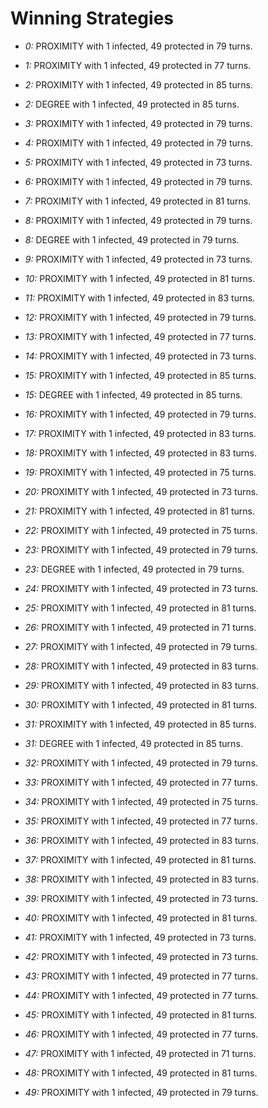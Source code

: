 # Winning Strategies

* _0:_ PROXIMITY with 1 infected, 49 protected in 79 turns.


* _1:_ PROXIMITY with 1 infected, 49 protected in 77 turns.


* _2:_ PROXIMITY with 1 infected, 49 protected in 85 turns.


* _2:_ DEGREE with 1 infected, 49 protected in 85 turns.


* _3:_ PROXIMITY with 1 infected, 49 protected in 79 turns.


* _4:_ PROXIMITY with 1 infected, 49 protected in 79 turns.


* _5:_ PROXIMITY with 1 infected, 49 protected in 73 turns.


* _6:_ PROXIMITY with 1 infected, 49 protected in 79 turns.


* _7:_ PROXIMITY with 1 infected, 49 protected in 81 turns.


* _8:_ PROXIMITY with 1 infected, 49 protected in 79 turns.


* _8:_ DEGREE with 1 infected, 49 protected in 79 turns.


* _9:_ PROXIMITY with 1 infected, 49 protected in 73 turns.


* _10:_ PROXIMITY with 1 infected, 49 protected in 81 turns.


* _11:_ PROXIMITY with 1 infected, 49 protected in 83 turns.


* _12:_ PROXIMITY with 1 infected, 49 protected in 79 turns.


* _13:_ PROXIMITY with 1 infected, 49 protected in 77 turns.


* _14:_ PROXIMITY with 1 infected, 49 protected in 73 turns.


* _15:_ PROXIMITY with 1 infected, 49 protected in 85 turns.


* _15:_ DEGREE with 1 infected, 49 protected in 85 turns.


* _16:_ PROXIMITY with 1 infected, 49 protected in 79 turns.


* _17:_ PROXIMITY with 1 infected, 49 protected in 83 turns.


* _18:_ PROXIMITY with 1 infected, 49 protected in 83 turns.


* _19:_ PROXIMITY with 1 infected, 49 protected in 75 turns.


* _20:_ PROXIMITY with 1 infected, 49 protected in 73 turns.


* _21:_ PROXIMITY with 1 infected, 49 protected in 81 turns.


* _22:_ PROXIMITY with 1 infected, 49 protected in 75 turns.


* _23:_ PROXIMITY with 1 infected, 49 protected in 79 turns.


* _23:_ DEGREE with 1 infected, 49 protected in 79 turns.


* _24:_ PROXIMITY with 1 infected, 49 protected in 73 turns.


* _25:_ PROXIMITY with 1 infected, 49 protected in 81 turns.


* _26:_ PROXIMITY with 1 infected, 49 protected in 71 turns.


* _27:_ PROXIMITY with 1 infected, 49 protected in 79 turns.


* _28:_ PROXIMITY with 1 infected, 49 protected in 83 turns.


* _29:_ PROXIMITY with 1 infected, 49 protected in 83 turns.


* _30:_ PROXIMITY with 1 infected, 49 protected in 81 turns.


* _31:_ PROXIMITY with 1 infected, 49 protected in 85 turns.


* _31:_ DEGREE with 1 infected, 49 protected in 85 turns.


* _32:_ PROXIMITY with 1 infected, 49 protected in 79 turns.


* _33:_ PROXIMITY with 1 infected, 49 protected in 77 turns.


* _34:_ PROXIMITY with 1 infected, 49 protected in 75 turns.


* _35:_ PROXIMITY with 1 infected, 49 protected in 77 turns.


* _36:_ PROXIMITY with 1 infected, 49 protected in 83 turns.


* _37:_ PROXIMITY with 1 infected, 49 protected in 81 turns.


* _38:_ PROXIMITY with 1 infected, 49 protected in 83 turns.


* _39:_ PROXIMITY with 1 infected, 49 protected in 73 turns.


* _40:_ PROXIMITY with 1 infected, 49 protected in 81 turns.


* _41:_ PROXIMITY with 1 infected, 49 protected in 73 turns.


* _42:_ PROXIMITY with 1 infected, 49 protected in 73 turns.


* _43:_ PROXIMITY with 1 infected, 49 protected in 77 turns.


* _44:_ PROXIMITY with 1 infected, 49 protected in 77 turns.


* _45:_ PROXIMITY with 1 infected, 49 protected in 81 turns.


* _46:_ PROXIMITY with 1 infected, 49 protected in 77 turns.


* _47:_ PROXIMITY with 1 infected, 49 protected in 71 turns.


* _48:_ PROXIMITY with 1 infected, 49 protected in 81 turns.


* _49:_ PROXIMITY with 1 infected, 49 protected in 79 turns.



